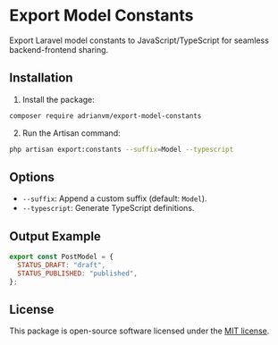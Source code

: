 # Export Model Constants

Export Laravel model constants to JavaScript/TypeScript for seamless backend-frontend sharing.

## Installation

1. Install the package:

```bash
composer require adrianvm/export-model-constants
```

2. Run the Artisan command:

```bash
php artisan export:constants --suffix=Model --typescript
```

## Options

- `--suffix`: Append a custom suffix (default: `Model`).
- `--typescript`: Generate TypeScript definitions.

## Output Example

```javascript
export const PostModel = {
  STATUS_DRAFT: "draft",
  STATUS_PUBLISHED: "published",
};
```

## License

This package is open-source software licensed under the [MIT license](LICENSE.md).
